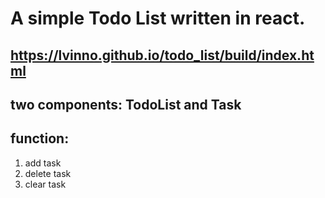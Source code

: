 # A simple Todo List written in react.
## https://lvinno.github.io/todo_list/build/index.html

## two components: TodoList and Task

## function: 
1. add task 
2. delete task
3. clear task
